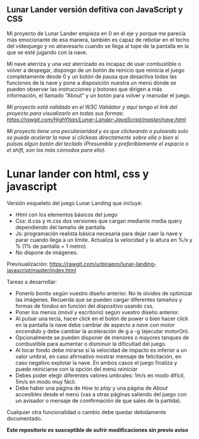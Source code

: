 Lunar Lander versión defitiva con JavaScript y CSS
---
Mi proyecto de Lunar Lander empieza en 0 en el eje y porque me parecía más emocionante de esa manera, también es capaz de rebotar en el techo del vídeojuego y no atravesarlo cuando se llega al tope de la pantalla en la que se esté jugando con la nave.

Mi nave aterriza y una vez aterrizado es incapaz de usar combustible o volver a despegar, dispongo de un botón de reinicio que reinicia el juego completamente desde 0 y un botón de pausa que desactiva todas las funciones de la nave y pone a disposición nuestra un menú dónde se pueden observar las instrucciones y botones que dirigen a más información, el llamado "About" y un botón para volver y reanudar el juego.

*Mi proyecto está validado en el W3C Validator y aquí tengo el link del proyecto para visualizarlo en todas sus formas:
https://rawgit.com/HighYitan/Lunar-Lander-JavaScript/master/nave.html*

*Mi proyecto tiene una peculariaridad y es que clickeando o pulsando solo se puede acelerar la nave si clickeas directamente sobre ella o bien si pulsas algún botón del teclado (Presumible y preferiblemente el espacio o el shift, son los más cómodos para ello).*




# Lunar lander con html, css y javascript
Versión esqueleto del juego Lunar Landing que incluye:

* Html con los elementos básicos del juego
* Css: d.css y m.css dos versiones que cargan mediante media query dependiendo del tamaño de pantalla.
* Js: programación realista básica necesaria para dejar caer la nave y parar cuando llega a un límite. Actualiza la velocidad y la altura en %/s y % (1% de pantalla = 1 metro).
* No dispone de imágenes.

Previsualización: https://rawgit.com/urbinapro/lunar-landing-javascript/master/index.html

Tareas a desarrollar:
* Ponerlo bonito según vuestro diseño anterior. No te olvides de optimizar las imágenes. Recuerda que se pueden cargar diferentes tamaños y formas de fondos en función del dispositivo usando css.
* Poner los menús (móvil y escritorio) según vuestro diseño anterior.
* Al pulsar una tecla, hacer click en el botón de power o bien hacer click en la pantalla la nave debe cambiar de aspecto a *nave con motor encendido* y debe cambiar la aceleración de g a -g (ejecutar motorOn).
* Opcionalmente se pueden disponer de menores o mayores tanques de combustible para aumentar o disminuir la dificultad del juego.
* Al tocar fondo debe mirarse si la velocidad de impacto es inferior a un valor umbral, en caso afirmativo mostrar mensaje de felicitación, en caso negativo explotar la nave. En ambos casos el juego finaliza y puede reiniciarse con la opción del menú *reiniciar*
* Debes poder elegir diferentes valores umbrales: 1m/s en modo difícil, 5m/s en modo muy fácil.
* Debe haber una página de *How to play* y una página de *About* accesibles desde el menú (vas a otras páginas saliendo del juego con un avisador o mensaje de comfirmación de que sales de la partida).

Cualquier otra funcionalidad o cambio debe quedar debidamente documentado.

**Este repositorio es susceptible de sufrir modificaciones sin previo aviso**
